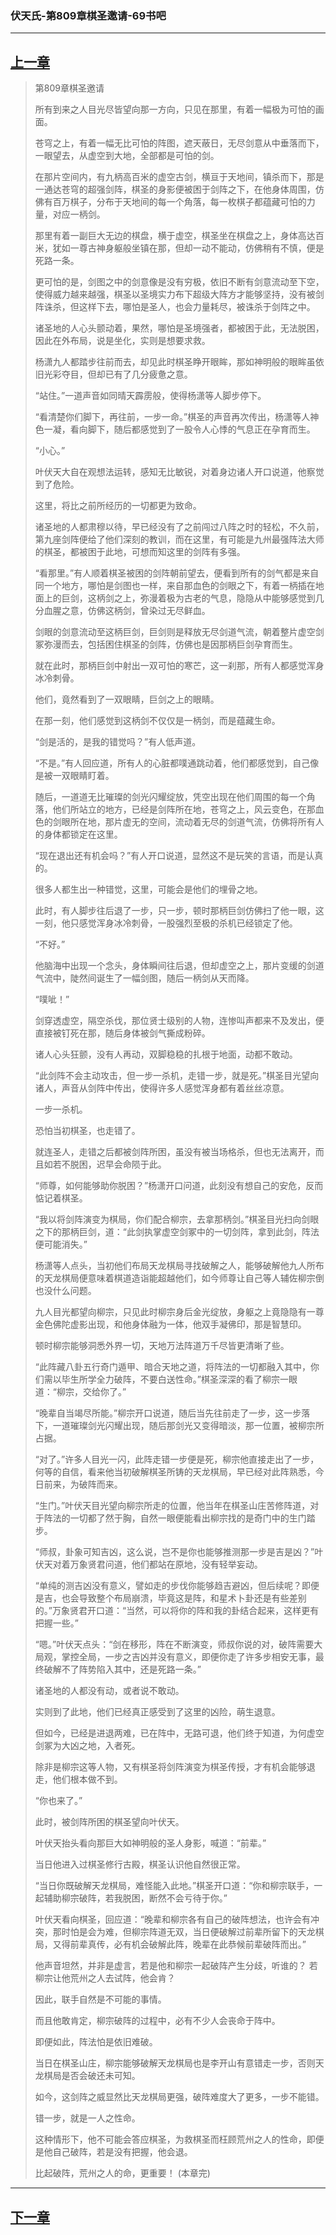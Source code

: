 ### 伏天氏-第809章棋圣邀请-69书吧

--------
[上一章](./1babedf71e71343aef5177f2c73d6f77.md)
--------


>
>
>
>第809章棋圣邀请
>
>所有到来之人目光尽皆望向那一方向，只见在那里，有着一幅极为可怕的画面。
>
>苍穹之上，有着一幅无比可怕的阵图，遮天蔽日，无尽剑意从中垂落而下，一眼望去，从虚空到大地，全部都是可怕的剑。
>
>在那片空间内，有九柄高百米的虚空古剑，横亘于天地间，镇杀而下，那是一通达苍穹的超强剑阵，棋圣的身影便被困于剑阵之下，在他身体周围，仿佛有百万棋子，分布于天地间的每一个角落，每一枚棋子都蕴藏可怕的力量，对应一柄剑。
>
>那里有着一副巨大无边的棋盘，横于虚空，棋圣坐在棋盘之上，身体高达百米，犹如一尊古神身躯般坐镇在那，但却一动不能动，仿佛稍有不慎，便是死路一条。
>
>更可怕的是，剑图之中的剑意像是没有穷极，依旧不断有剑意流动至下空，使得威力越来越强，棋圣以圣境实力布下超级大阵方才能够坚持，没有被剑阵诛杀，但这样下去，哪怕是圣人，也会力量耗尽，被诛杀于剑阵之中。
>
>诸圣地的人心头颤动着，果然，哪怕是圣境强者，都被困于此，无法脱困，因此在外布局，说是坐化，实则是想要求救。
>
>杨潇九人都踏步往前而去，却见此时棋圣睁开眼眸，那如神明般的眼眸虽依旧光彩夺目，但却已有了几分疲惫之意。
>
>“站住。”一道声音如同晴天霹雳般，使得杨潇等人脚步停下。
>
>“看清楚你们脚下，再往前，一步一命。”棋圣的声音再次传出，杨潇等人神色一凝，看向脚下，随后都感觉到了一股令人心悸的气息正在孕育而生。
>
>“小心。”
>
>叶伏天大自在观想法运转，感知无比敏锐，对着身边诸人开口说道，他察觉到了危险。
>
>这里，将比之前所经历的一切都更为致命。
>
>诸圣地的人都肃穆以待，早已经没有了之前闯过八阵之时的轻松，不久前，第九座剑阵便给了他们深刻的教训，而在这里，有可能是九州最强阵法大师的棋圣，都被困于此地，可想而知这里的剑阵有多强。
>
>“看那里。”有人顺着棋圣被困的剑阵朝前望去，便看到所有的剑气都是来自同一个地方，哪怕是剑图也一样，来自那血色的剑眼之下，有着一柄插在地面上的巨剑，这柄剑之上，弥漫着极为古老的气息，隐隐从中能够感觉到几分血腥之意，仿佛这柄剑，曾染过无尽鲜血。
>
>剑眼的剑意流动至这柄巨剑，巨剑则是释放无尽剑道气流，朝着整片虚空剑冢弥漫而去，包括困住棋圣的剑阵，仿佛也是因那柄巨剑孕育而生。
>
>就在此时，那柄巨剑中射出一双可怕的寒芒，这一刹那，所有人都感觉浑身冰冷刺骨。
>
>他们，竟然看到了一双眼睛，巨剑之上的眼睛。
>
>在那一刻，他们感觉到这柄剑不仅仅是一柄剑，而是蕴藏生命。
>
>“剑是活的，是我的错觉吗？”有人低声道。
>
>“不是。”有人回应道，所有人的心脏都噗通跳动着，他们都感觉到，自己像是被一双眼睛盯着。
>
>随后，一道道无比璀璨的剑光闪耀绽放，凭空出现在他们周围的每一个角落，他们所站立的地方，已经是剑阵所在地，苍穹之上，风云变色，在那血色的剑眼所在地，那片虚无的空间，流动着无尽的剑道气流，仿佛将所有人的身体都锁定在这里。
>
>“现在退出还有机会吗？”有人开口说道，显然这不是玩笑的言语，而是认真的。
>
>很多人都生出一种错觉，这里，可能会是他们的埋骨之地。
>
>此时，有人脚步往后退了一步，只一步，顿时那柄巨剑仿佛扫了他一眼，这一刻，他只感觉浑身冰冷刺骨，一股强烈至极的杀机已经锁定了他。
>
>“不好。”
>
>他脑海中出现一个念头，身体瞬间往后退，但却虚空之上，那片变缓的剑道气流中，陡然间诞生了一幅剑图，随后一柄剑从天而降。
>
>“噗呲！”
>
>剑穿透虚空，隔空杀伐，那位贤士级别的人物，连惨叫声都来不及发出，便直接被钉死在那，随后身体被剑气撕成粉碎。
>
>诸人心头狂颤，没有人再动，双脚稳稳的扎根于地面，动都不敢动。
>
>“此剑阵不会主动攻击，但一步一杀机，走错一步，就是死。”棋圣目光望向诸人，声音从剑阵中传出，使得许多人感觉浑身都有着丝丝凉意。
>
>一步一杀机。
>
>恐怕当初棋圣，也走错了。
>
>就连圣人，走错之后都被剑阵所困，虽没有被当场格杀，但也无法离开，而且如若不脱困，迟早会命陨于此。
>
>“师尊，如何能够助你脱困？”杨潇开口问道，此刻没有想自己的安危，反而惦记着棋圣。
>
>“我以将剑阵演变为棋局，你们配合柳宗，去拿那柄剑。”棋圣目光扫向剑眼之下的那柄巨剑，道：“此剑执掌虚空剑冢中的一切剑阵，拿到此剑，阵法便可能消失。”
>
>杨潇等人点头，当初他们布局天龙棋局寻找破解之人，能够破解他九人所布的天龙棋局便意味着棋道造诣能超越他们，如今师尊让自己等人辅佐柳宗倒也没什么问题。
>
>九人目光都望向柳宗，只见此时柳宗身后金光绽放，身躯之上竟隐隐有一尊金色佛陀虚影出现，和他身体融为一体，他双手凝佛印，那是智慧印。
>
>顿时柳宗能够洞悉外界一切，天地万法阵道万千尽皆更清晰了些。
>
>“此阵藏八卦五行奇门遁甲、暗合天地之道，将阵法的一切都融入其中，你们需以毕生所学全力破阵，不要白送性命。”棋圣深深的看了柳宗一眼道：“柳宗，交给你了。”
>
>“晚辈自当竭尽所能。”柳宗开口说道，随后当先往前走了一步，这一步落下，一道璀璨剑光闪耀出现，随后那剑光又变得暗淡，那一位置，被柳宗所占据。
>
>“对了。”许多人目光一闪，此阵走错一步便是死，柳宗他直接走出了一步，何等的自信，看来他当初破解棋圣所铸的天龙棋局，早已经对此阵熟悉，今日前来，为破阵而来。
>
>“生门。”叶伏天目光望向柳宗所走的位置，他当年在棋圣山庄苦修阵道，对于阵法的一切都了然于胸，自然一眼便能看出柳宗找的是奇门中的生门踏步。
>
>“师叔，卦象可知吉凶，这么说，岂不是你也能够推测那一步是吉是凶？”叶伏天对着万象贤君问道，他们都站在原地，没有轻举妄动。
>
>“单纯的测吉凶没有意义，譬如走的步伐你能够趋吉避凶，但后续呢？即便是吉，也会导致整个布局崩溃，毕竟这是阵，和星术卜卦还是有些差别的。”万象贤君开口道：“当然，可以将你的阵和我的卦结合起来，这样更有把握一些。”
>
>“嗯。”叶伏天点头：“剑在移形，阵在不断演变，师叔你说的对，破阵需要大局观，掌控全局，一步之吉凶并没有意义，即便你走了许多步相安无事，最终破解不了阵势陷入其中，还是死路一条。”
>
>诸圣地的人都没有动，或者说不敢动。
>
>实则到了此地，他们已经真正感受到了这里的凶险，萌生退意。
>
>但如今，已经是进退两难，已在阵中，无路可退，他们终于知道，为何虚空剑冢为大凶之地，入者死。
>
>除非是柳宗这等人物，又有棋圣将剑阵演变为棋圣传授，才有机会能够退走，他们根本做不到。
>
>“你也来了。”
>
>此时，被剑阵所困的棋圣望向叶伏天。
>
>叶伏天抬头看向那巨大如神明般的圣人身影，喊道：“前辈。”
>
>当日他进入过棋圣修行古殿，棋圣认识他自然很正常。
>
>“当日你既破解天龙棋局，难怪能入此地。”棋圣开口道：“你和柳宗联手，一起辅助柳宗破阵，若我脱困，断然不会亏待于你。”
>
>叶伏天看向棋圣，回应道：“晚辈和柳宗各有自己的破阵想法，也许会有冲突，那时怕是会为难，但柳宗阵道无双，当日便破解过前辈所留下的天龙棋局，又得前辈真传，必有机会破解此阵，晚辈在此恭候前辈破阵而出。”
>
>他声音坦然，并非是虚言，若是他和柳宗一起破阵产生分歧，听谁的？
>若柳宗让他荒州之人去试阵，他会肯？
>
>因此，联手自然是不可能的事情。
>
>而且他敢肯定，柳宗破阵的过程中，必有不少人会丧命于阵中。
>
>即便如此，阵法怕是依旧难破。
>
>当日在棋圣山庄，柳宗能够破解天龙棋局也是李开山有意错走一步，否则天龙棋局是否会破还未可知。
>
>如今，这剑阵之威显然比天龙棋局更强，破阵难度大了更多，一步不能错。
>
>错一步，就是一人之性命。
>
>这种情形下，他不可能会答应棋圣，为救棋圣而枉顾荒州之人的性命，即便是他自己破阵，若是没有把握，他会退。
>
>比起破阵，荒州之人的命，更重要！
>(本章完)
>
>

--------
[下一章](./a43230afa43408c2a3aae6d9fe8be0bf.md)
--------

